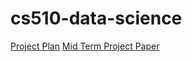 # cs510-data-science

[Project Plan](https://github.com/haze355/cs510-data-science/blob/master/Project%20Plan_Yiming%20Zhang.pdf)
[Mid Term Project Paper](https://github.com/haze355/cs510-data-science/blob/master/CS%20510%20Mid%20Term%20Paper_Yiming%20Zhang.pdf)

